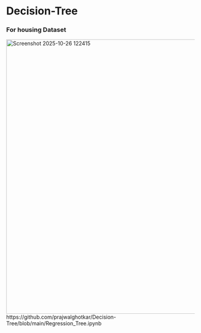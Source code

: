 # Decision-Tree

### For housing Dataset
<img width="539" height="733" alt="Screenshot 2025-10-26 122415" src="https://github.com/user-attachments/assets/40497cb9-56bd-455c-a954-006b4a4296f0" />
https://github.com/prajwalghotkar/Decision-Tree/blob/main/Regression_Tree.ipynb
